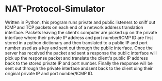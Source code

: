 # NAT-Protocol-Simulator
Written in Python, this program runs private and public listeners to sniff out ICMP and TCP packets on each end of a network address translation interface. Packets leaving the client’s computer are picked up on the private interface where their private IP address and port number/ICMP ID are first stored in a python dictionary and then translated to a public IP and port number used as a key and sent out through the public interface. Once the server has received the packet and sent a response the public interface will pick up the response packet and translate the client's public IP address back to the stored private IP and port number. Finally the response will be sent out through the private interface andsent back to the client uing their original private IP and port number/ICMP ID.
